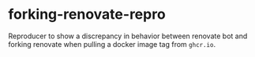 # forking-renovate-repro

Reproducer to show a discrepancy in behavior between renovate bot and forking renovate 
when pulling a docker image tag from `ghcr.io`. 